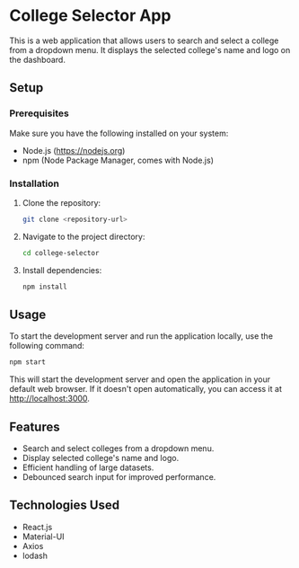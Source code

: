 # College Selector App

This is a web application that allows users to search and select a college from a dropdown menu. It displays the selected college's name and logo on the dashboard.

## Setup

### Prerequisites

Make sure you have the following installed on your system:

- Node.js (https://nodejs.org)
- npm (Node Package Manager, comes with Node.js)

### Installation

1. Clone the repository:

   ```bash
   git clone <repository-url>
   ```

2. Navigate to the project directory:

   ```bash
   cd college-selector
   ```

3. Install dependencies:

   ```bash
   npm install
   ```

## Usage

To start the development server and run the application locally, use the following command:

```bash
npm start
```

This will start the development server and open the application in your default web browser. If it doesn't open automatically, you can access it at [http://localhost:3000](http://localhost:3000).

## Features

- Search and select colleges from a dropdown menu.
- Display selected college's name and logo.
- Efficient handling of large datasets.
- Debounced search input for improved performance.

## Technologies Used

- React.js
- Material-UI
- Axios
- lodash

